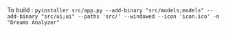 To build :
```pyinstaller src/app.py --add-binary "src/models;models" --add-binary "src/ui;ui" --paths 'src/' --windowed --icon 'icon.ico' -n "Dreams Analyzer"```